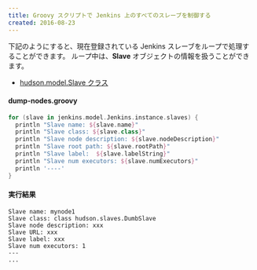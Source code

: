 ```yaml
---
title: Groovy スクリプトで Jenkins 上のすべてのスレーブを制御する
created: 2016-08-23
---
```


下記のようにすると、現在登録されている Jenkins スレーブをループで処理することができます。
ループ中は、**Slave** オブジェクトの情報を扱うことができます。

* [hudson.model.Slave クラス](http://javadoc.jenkins-ci.org/hudson/model/Slave.html)


#### dump-nodes.groovy

```groovy
for (slave in jenkins.model.Jenkins.instance.slaves) {
  println "Slave name: ${slave.name}"
  println "Slave class: ${slave.class}"
  println "Slave node description: ${slave.nodeDescription}"
  println "Slave root path: ${slave.rootPath}"
  println "Slave label:  ${slave.labelString}"
  println "Slave num executors: ${slave.numExecutors}"
  println '----'
}
```

#### 実行結果

```
Slave name: mynode1
Slave class: class hudson.slaves.DumbSlave
Slave node description: xxx
Slave URL: xxx
Slave label: xxx
Slave num executors: 1
---
...
```

